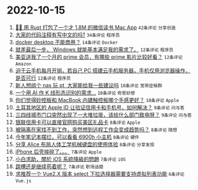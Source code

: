# 2022-10-15

1. [🤱🏻 用 Rust 打包了一个才 1.8M 的微信读书 Mac App](https://www.v2ex.com/t/887062) `42条评论` `分享创造`
1. [大家的代码注释有写中文的吗?](https://www.v2ex.com/t/887092) `34条评论` `程序员`
1. [docker desktop 不能商用？](https://www.v2ex.com/t/887076) `14条评论` `Docker`
1. [就差最后一步， Windows 就能基本满足我的需求了。](https://www.v2ex.com/t/887110) `12条评论` `程序员`
1. [美亚送我了一个月的 prime 会员，有哪些 prime 影片比较好看？](https://www.v2ex.com/t/887087) `12条评论` `Amazon`
1. [迫于云手机每月开销，若自己 PC 搭建云手机服务器，手机仅用浏览器操作，是否可行](https://www.v2ex.com/t/887067) `12条评论` `程序员`
1. [新人想组个 nas 玩 pt, 大家能给我一些建议吗](https://www.v2ex.com/t/887094) `10条评论` `宽带症候群`
1. [一个用 AI 作 K 线形态识别的需求...](https://www.v2ex.com/t/887091) `10条评论` `奇思妙想`
1. [你们觉得妙控板和 MacBook 内建触控板哪个手感更好？](https://www.v2ex.com/t/887084) `10条评论` `Apple`
1. [土耳其地区的 Apple ID 让验证信用卡和手机号，如何解决？](https://www.v2ex.com/t/887082) `9条评论` `问与答`
1. [三四线城市门口突然出现了一大堆垃圾，该给什么部门致电呀？](https://www.v2ex.com/t/887059) `9条评论` `问与答`
1. [银联信用卡可以直接官网购买美区礼品卡](https://www.v2ex.com/t/887106) `8条评论` `Apple`
1. [被隔离在家找不到工作，突然想到远程工作会变成趋势吗？](https://www.v2ex.com/t/887100) `8条评论` `随想`
1. [今年笔记本摆烂，可以看看 6900h 小主机](https://www.v2ex.com/t/887077) `8条评论` `硬件`
1. [分享 Alice 布局人体工学机械键盘的使用体验](https://www.v2ex.com/t/887075) `8条评论` `分享发现`
1. [iPhone 后壳摔碎了。。。](https://www.v2ex.com/t/887098) `7条评论` `Apple`
1. [小白求助，關於 iOS 系統降級的問題](https://www.v2ex.com/t/887085) `7条评论` `iOS`
1. [跳槽还是继续苟着呢？](https://www.v2ex.com/t/887074) `7条评论` `职场话题`
1. [求推荐一个 Vue2.X 版本 select 下拉选择器需要支持虚拟列表功能](https://www.v2ex.com/t/887105) `6条评论` `Vue.js`
